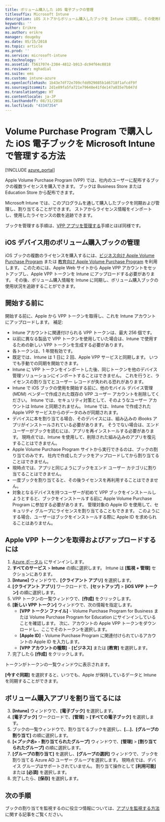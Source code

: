 ```yaml
---
title: ボリューム購入した iOS 電子ブックの管理
titlesuffix: Microsoft Intune
description: iOS ストアからボリューム購入したブックを Intune に同期し、その使用状況を管理および追跡する方法について説明します。
keywords: ''
author: Erikre
ms.author: erikre
manager: dougeby
ms.date: 05/15/2018
ms.topic: article
ms.prod: ''
ms.service: microsoft-intune
ms.technology: ''
ms.assetid: f5617074-2384-4812-b913-dc94f64c0818
ms.reviewer: mghadial
ms.suite: ems
ms.custom: intune-azure
ms.openlocfilehash: 1b43e7df72e709cfdd929085b1d6718f1afcdf9f
ms.sourcegitcommit: 2d1e89fa5fa721e79648e41fde147a035e7b047d
ms.translationtype: HT
ms.contentlocale: ja-JP
ms.lasthandoff: 08/31/2018
ms.locfileid: "43347354"
---
```

# <a name="how-to-manage-ios-ebooks-you-purchased-through-a-volume-purchase-program-with-microsoft-intune"></a>Volume Purchase Program で購入した iOS 電子ブックを Microsoft Intune で管理する方法


[!INCLUDE [azure_portal](./includes/azure_portal.md)]

Apple Volume Purchase Program (VPP) では、社内のユーザーに配布するブックの複数ライセンスを購入できます。 ブックは Business Store または Education Store から配布できます。

Microsoft Intune では、このプログラムを通して購入したブックを同期および管理し、割り当てることができます。 ストアからライセンス情報をインポートし、使用したライセンスの数を追跡できます。

ブックを管理する手順は、[VPP アプリを管理する](vpp-apps-ios.md)手順とほぼ同様です。

## <a name="manage-volume-purchased-books-for-ios-devices"></a>iOS デバイス用のボリューム購入ブックの管理
iOS ブックの複数のライセンスを購入するには、[ビジネス向け Apple Volume Purchase Program](http://www.apple.com/business/vpp/) または [教育向け Apple Volume Purchase Program](http://volume.itunes.apple.com/us/store) を利用します。 このためには、Apple Web サイトから Apple VPP アカウントをセットアップし、Apple VPP トークンを Intune にアップロードする必要があります。  その後、ボリューム購入情報を Intune に同期し、ボリューム購入ブックの使用状況を追跡することができます。

## <a name="before-you-start"></a>開始する前に
開始する前に、Apple から VPP トークンを取得し、これを Intune アカウントにアップロードします。 補足:

* Intune アカウントに関連付けられる VPP トークンは、最大 256 個です。
* 以前に異なる製品で VPP トークンを使用していた場合は、Intune で使用するための新しい VPP トークンを生成する必要があります。
* 各トークンは、1 年間有効です。
* 既定では、Intune は 1 日に 2 回、Apple VPP サービスと同期します。 いつでも手動での同期を開始できます。
* Intune に VPP トークンをインポートした後、同じトークンを他のデバイス管理ソリューションにインポートすることはできません。 これを行うと、ライセンスの割り当てとユーザー レコードが失われる恐れがあります。
* Intune で iOS ブックの使用を開始する前に、他のモバイル デバイス管理 (MDM) ベンダーで作成された既存の VPP ユーザー アカウントを削除してください。 Intune では、セキュリティ対策として、そのようなユーザー アカウントは Intune と同期されません。 Intune では、Intune で作成された Apple VPP サービスからのデータのみが同期されます。
* デバイスに本を割り当てる場合、そのデバイスには、組み込みの iBooks アプリがインストールされている必要があります。 そうでない場合は、エンド ユーザーがブックを読むには、アプリを再インストールする必要があります。 現時点では、Intune を使用して、削除された組み込みのアプリを復元することはできません。
* Apple Volume Purchase Program サイトから実行できるのは、ブックの割り当てのみです。 社内で作成したブックをアップロードしてから割り当てることはできません。
* 現時点では、アプリと同じようにブックをエンド ユーザー カテゴリに割り当てることはできません。
* 一度ブックを割り当てると、その後ライセンスを再利用することはできません。
* 対象となるデバイスを持つユーザーが初めて VPP ブックをインストールしようとすると、ブックをインストールする前に Apple Volume Purchase Program に参加する必要があります。 管理対象の Apple ID を使用して、セキュリティ グループにライセンスを割り当てることもできます。 このようにする場合、ユーザーはブックをインストールする際に Apple ID を求められることはありません。

## <a name="to-get-and-upload-an-apple-vpp-token"></a>Apple VPP トークンを取得およびアップロードするには

1. [Azure ポータル](https://portal.azure.com) にサインインします。
2. **すべてのサービス** > **Intune** の順に選択します。 Intune は **[監視 + 管理]** セクションにあります。
3. **[Intune]** ウィンドウで、**[クライアント アプリ]** を選択します。
1.  **[クライアント アプリ]** ワークロードで、**[セットアップ]** > **[iOS VPP トークン]** の順に選択します。
2.  VPP トークンの一覧ウィンドウで、**[作成]** をクリックします。
3.  **[新しい VPP トークン]** ウィンドウで、次の情報を指定します。
    - **[VPP トークン ファイル]** - Volume Purchase Program for Business または Volume Purchase Program for Education にサインインしていることを確認します。 次に、アカウントの Apple VPP トークンをダウンロードし、ここでそのトークンを選択します。
    - **[Apple ID]** - Volume Purchase Program に関連付けられているアカウントの Apple ID を入力します。
    - **[VPP アカウントの種類]** - **[ビジネス]** または **[教育]** を選択します。
4. 完了したら **[作成]** をクリックします。

トークンがトークンの一覧ウィンドウに表示されます。


**[今すぐ同期]** を選択すると、いつでも、Apple が保持しているデータと Intune を同期することができます。

## <a name="to-assign-a-volume-purchased-app"></a>ボリューム購入アプリを割り当てるには

3. **[Intune]** ウィンドウで、**[電子ブック]** を選択します。
1. **[電子ブック]** ワークロードで、**[管理]** > **[すべての電子ブック]** を選択します。
2. ブックの一覧ウィンドウで、割り当てるブックを選択し、**[...]**、**[グループの割り当て]** の順に選択します。
3. **[<*ブック名*> - 割り当てられたグループ]** ウィンドウで、**[管理]** > **[割り当てられたグループ]** の順に選択します。
4. **[グループの割り当て]** を選択し、**[グループの選択]** ウィンドウで、ブックを割り当てる Azure AD ユーザー グループを選択します。 現時点では、デバイス グループはサポートされていません。
割り当て操作として **[利用可能]** または **[必須]** を選択します。 
5. 完了したら、**[保存]** を選択します。

## <a name="next-steps"></a>次の手順

ブックの割り当てを監視するのに役立つ情報については、[アプリを監視する方法](apps-monitor.md)に関する記事をご覧ください。






